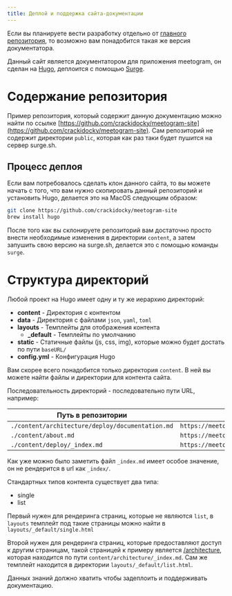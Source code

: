 ```yaml
---
title: Деплой и поддержка сайта-документации
---
```


Если вы планируете вести разработку отдельно от [главного репозитория](https://github.com/crackidocky/meetogram), то возможно вам понадобится такая же версия документатора.

Данный сайт является документатором для приложения meetogram, он сделан на [Hugo](https://gohugo.io), деплоится с помощью [Surge](https://surge.sh).

# Содержание репозитория

Пример репозитория, который содержит данную документацию можно найти по ссылке [https://github.com/crackidocky/meetogram-site](https://github.com/crackidocky/meetogram-site). Сам репозиторий не содержит директории `public`, которая как раз таки будет пушится на сервер surge.sh.

## Процесс деплоя

Если вам потребовалось сделать клон данного сайта, то вы можете начать с того, что вам нужно скопировать данный репозиторий и установить Hugo, делается это на MacOS следующим образом:

```bash
git clone https://github.com/crackidocky/meetogram-site
brew install hugo
```

После того как вы склонируете репозиторий вам достаточно просто внести необходимые изменения в директории `content`, а затем запушить свою версию на surge.sh, делается это с помощью команды `surge`.

# Структура директорий

Любой проект на Hugo имеет одну и ту же иерархию директорий:

- **content** - Директория с контентом
- **data** - Директория с файлами `json`, `yaml`, `toml`
- **layouts** - Темплейты для отображения контента
  - **\_default** - Темплейты по умолчанию
- **static** - Статичные файлы (js, css, img), которые можно будет достать по пути `baseURL/`
- **config.yml** - Конфигурация Hugo

Вам скорее всего понадобится только директория `content`. В ней вы можете найти файлы и директории для контента сайта.

Последовательность директорий - последовательно пути URL, например:

| Путь в репозитории                               | URL                                                            |
| ------------------------------------------------ | -------------------------------------------------------------- |
| `./content/architecture/deploy/documentation.md` | `https://meetogram.surge.sh/architecture/deploy/documentation` |
| `./content/about.md`                             | `https://meetogram.surge.sh/about/`                            |
| `./content/deploy/_index.md`                     | `https://meetogram.surge.sh/deploy/`                           |

Как уже можно было заметить файл `_index.md` имеет особое значение, он не рендерится в url как `_index/`.

Стандартных типов контента существует два типа:

- single
- list

Первый нужен для рендеринга страниц, которые не являются `list`, в `layouts` темплейт под такие страницы можно найти в `layouts/_default/single.html`

Второй нужен для рендеринга страниц, которые предоставляют доступ к другим страницам, такой страницей к примеру является [/architecture](/architecture), которая находится по пути `content/architecture/_index.md`. Сам же темплейт находится в директории `layouts/_default/list.html`.

Данных знаний должно хватить чтобы задеплоить и поддерживать документацию.